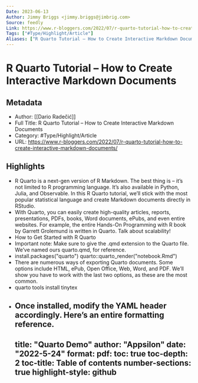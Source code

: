 ```yaml
---
Date: 2023-06-13
Author: Jimmy Briggs <jimmy.briggs@jimbrig.com>
Source: feedly
Link: https://www.r-bloggers.com/2022/07/r-quarto-tutorial-how-to-create-interactive-markdown-documents/
Tags: ["#Type/Highlight/Article"]
Aliases: ["R Quarto Tutorial – How to Create Interactive Markdown Documents", "R Quarto Tutorial – How to Create Interactive Markdown Documents"]
---
```

# R Quarto Tutorial – How to Create Interactive Markdown Documents

## Metadata
- Author: [[Dario Radečić]]
- Full Title: R Quarto Tutorial – How to Create Interactive Markdown Documents
- Category: #Type/Highlight/Article
- URL: https://www.r-bloggers.com/2022/07/r-quarto-tutorial-how-to-create-interactive-markdown-documents/

## Highlights
- R Quarto is a next-gen version of R Markdown. The best thing is – it’s not limited to R programming language. It’s also available in Python, Julia, and Observable. In this R Quarto tutorial, we’ll stick with the most popular statistical language and create Markdown documents directly in RStudio.
- With Quarto, you can easily create high-quality articles, reports, presentations, PDFs, books, Word documents, ePubs, and even entire websites. For example, the entire Hands-On Programming with R book by Garrett Grolemund is written in Quarto. Talk about scalability!
- How to Get Started with R Quarto
- Important note: Make sure to give the .qmd extension to the Quarto file. We’ve named ours quarto.qmd, for reference.
- install.packages("quarto")
  quarto::quarto_render("notebook.Rmd")
- There are numerous ways of exporting Quarto documents. Some options include HTML, ePub, Open Office, Web, Word, and PDF. We’ll show you have to work with the last two options, as these are the most common.
- quarto tools install tinytex
- Once installed, modify the YAML header accordingly. Here’s an entire formatting reference.
  ---
  title: "Quarto Demo"
  author: "Appsilon"
  date: "2022-5-24"
  format:
  pdf:
  toc: true
  toc-depth: 2
  toc-title: Table of contents
  number-sections: true
  highlight-style: github
  ---
